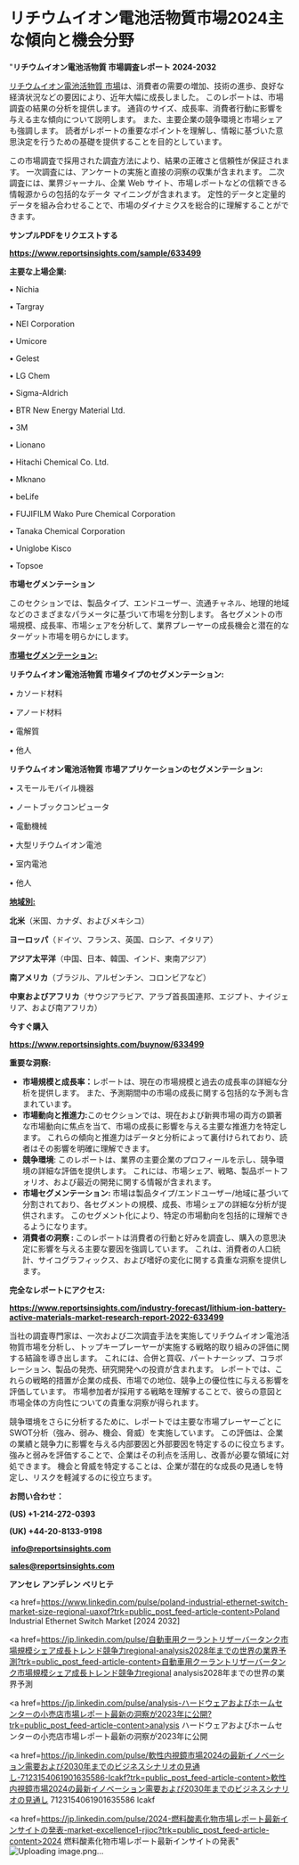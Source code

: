 # リチウムイオン電池活物質市場2024主な傾向と機会分野

"<strong>リチウムイオン電池活物質 市場調査レポート 2024-2032</strong>

<a href=https://www.reportsinsights.com/sample/633499>リチウムイオン電池活物質 市場</a>は、消費者の需要の増加、技術の進歩、良好な経済状況などの要因により、近年大幅に成長しました。 このレポートは、市場調査の結果の分析を提供します。 通貨のサイズ、成長率、消費者行動に影響を与える主な傾向について説明します。 また、主要企業の競争環境と市場シェアも強調します。 読者がレポートの重要なポイントを理解し、情報に基づいた意思決定を行うための基礎を提供することを目的としています。

この市場調査で採用された調査方法により、結果の正確さと信頼性が保証されます。 一次調査には、アンケートの実施と直接の洞察の収集が含まれます。 二次調査には、業界ジャーナル、企業 Web サイト、市場レポートなどの信頼できる情報源からの包括的なデータ マイニングが含まれます。 定性的データと定量的データを組み合わせることで、市場のダイナミクスを総合的に理解することができます。

<strong><b>サンプルPDFをリクエストする</b></strong>

<a href=https://www.reportsinsights.com/sample/633499><strong><u>https://www.reportsinsights.com/sample/633499</u></strong></a>

<strong>主要な上場企業:</strong>

• Nichia

• Targray

• NEI Corporation

• Umicore

• Gelest

• LG Chem

• Sigma-Aldrich

• BTR New Energy Material Ltd.

• 3M

• Lionano

• Hitachi Chemical Co. Ltd.

• Mknano

• beLife

• FUJIFILM Wako Pure Chemical Corporation

• Tanaka Chemical Corporation

• Uniglobe Kisco

• Topsoe

<strong>市場セグメンテーション</strong>

このセクションでは、製品タイプ、エンドユーザー、流通チャネル、地理的地域などのさまざまなパラメータに基づいて市場を分割します。 各セグメントの市場規模、成長率、市場シェアを分析して、業界プレーヤーの成長機会と潜在的なターゲット市場を明らかにします。

<strong><u>市場セグメンテーション</u></strong><strong><u>:</u></strong>

<strong>リチウムイオン電池活物質 市場タイプのセグメンテーション:</strong>

• カソード材料

• アノード材料

• 電解質

• 他人

<strong>リチウムイオン電池活物質 市場アプリケーションのセグメンテーション:</strong>

• スモールモバイル機器

• ノートブックコンピュータ

• 電動機械

• 大型リチウムイオン電池

• 室内電池

• 他人

<strong><u>地域別</u></strong><strong><u>:</u></strong>

<strong>北米</strong>（米国、カナダ、およびメキシコ）

<strong>ヨーロッパ</strong>（ドイツ、フランス、英国、ロシア、イタリア）

<strong>アジア太平洋</strong>（中国、日本、韓国、インド、東南アジア）

<strong>南アメリカ</strong>（ブラジル、アルゼンチン、コロンビアなど）

<strong>中東およびアフリカ</strong>（サウジアラビア、アラブ首長国連邦、エジプト、ナイジェリア、および南アフリカ）

<strong>今すぐ購入</strong>

<a href=https://www.reportsinsights.com/buynow/633499><strong><u>https://www.reportsinsights.com/buynow/633499</u></strong></a>

<strong>重要な洞察:</strong>
<ul>
  <li><strong>市場規模と成長率：</strong>レポートは、現在の市場規模と過去の成長率の詳細な分析を提供します。 また、予測期間中の市場の成長に関する包括的な予測も含まれています。</li>
  <li><strong>市場動向と推進力:</strong>このセクションでは、現在および新興市場の両方の顕著な市場動向に焦点を当て、市場の成長に影響を与える主要な推進力を特定します。 これらの傾向と推進力はデータと分析によって裏付けられており、読者はその影響を明確に理解できます。</li>
  <li><strong>競争環境</strong>: このレポートは、業界の主要企業のプロフィールを示し、競争環境の詳細な評価を提供します。 これには、市場シェア、戦略、製品ポートフォリオ、および最近の開発に関する情報が含まれます。</li>
  <li><strong>市場セグメンテーション: </strong>市場は製品タイプ/エンドユーザー/地域に基づいて分割されており、各セグメントの規模、成長、市場シェアの詳細な分析が提供されます。 このセグメント化により、特定の市場動向を包括的に理解できるようになります。</li>
  <li><strong>消費者の洞察 : </strong>このレポートは消費者の行動と好みを調査し、購入の意思決定に影響を与える主要な要因を強調しています。 これは、消費者の人口統計、サイコグラフィックス、および嗜好の変化に関する貴重な洞察を提供します。</li>
</ul>
<strong>完全なレポートにアクセス:</strong>

<a href=https://www.reportsinsights.com/industry-forecast/lithium-ion-battery-active-materials-market-research-report-2022-633499><strong><u><b>https://www.reportsinsights.com/industry-forecast/lithium-ion-battery-active-materials-market-research-report-2022-633499</b></u></strong></a>

当社の調査専門家は、一次および二次調査手法を実施してリチウムイオン電池活物質市場を分析し、トップキープレーヤーが実施する戦略的取り組みの評価に関する結論を導き出します。 これには、合併と買収、パートナーシップ、コラボレーション、製品の発売、研究開発への投資が含まれます。 レポートでは、これらの戦略的措置が企業の成長、市場での地位、競争上の優位性に与える影響を評価しています。 市場参加者が採用する戦略を理解することで、彼らの意図と市場全体の方向性についての貴重な洞察が得られます。

競争環境をさらに分析するために、レポートでは主要な市場プレーヤーごとにSWOT分析（強み、弱み、機会、脅威）を実施しています。 この評価は、企業の業績と競争力に影響を与える内部要因と外部要因を特定するのに役立ちます。 強みと弱みを評価することで、企業はその利点を活用し、改善が必要な領域に対処できます。 機会と脅威を特定することは、企業が潜在的な成長の見通しを特定し、リスクを軽減するのに役立ちます。

<strong>お問い合わせ：</strong>

<strong>(US) +1-214-272-0393</strong>

<strong>(UK) +44-20-8133-9198</strong>

<strong> </strong><a href=info@reportsinsights.com><strong><u>info@reportsinsights.com</u></strong></a>

<a href=sales@reportsinsights.com><strong><u>sales@reportsinsights.com</u></strong></a>

<strong>アンセレ アンデレン ベリヒテ</strong>

<a href=https://www.linkedin.com/pulse/poland-industrial-ethernet-switch-market-size-regional-uaxof?trk=public_post_feed-article-content>Poland Industrial Ethernet Switch Market [2024 2032]</a>

<a href=https://jp.linkedin.com/pulse/自動車用クーラントリザーバータンク市場規模シェア成長トレンド競争力regional-analysis2028年までの世界の業界予測?trk=public_post_feed-article-content>自動車用クーラントリザーバータンク市場規模シェア成長トレンド競争力regional analysis2028年までの世界の業界予測</a>

<a href=https://jp.linkedin.com/pulse/analysis-ハードウェアおよびホームセンターの小売店市場レポート最新の洞察が2023年に公開?trk=public_post_feed-article-content>analysis ハードウェアおよびホームセンターの小売店市場レポート最新の洞察が2023年に公開</a>

<a href=https://jp.linkedin.com/pulse/軟性内視鏡市場2024の最新イノベーション需要および2030年までのビジネスシナリオの見通し-7123154061901635586-lcakf?trk=public_post_feed-article-content>軟性内視鏡市場2024の最新イノベーション需要および2030年までのビジネスシナリオの見通し 7123154061901635586 lcakf</a>

<a href=https://jp.linkedin.com/pulse/2024-燃料酸素化物市場レポート最新インサイトの発表-market-excellence1-rjioc?trk=public_post_feed-article-content>2024 燃料酸素化物市場レポート最新インサイトの発表</a>"
![Uploading image.png…]()
